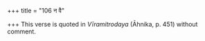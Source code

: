 +++
title = "106 न वै"

+++
This verse is quoted in *Vīramitrodaya* (Āhnika, p. 451) without
comment.


